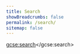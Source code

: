```yaml
---
title: Search
showBreadcrumbs: false
permalink: /search/
sitemap: false
---
```


<script>
  (function() {
    var cx = '012207443753150490891:q1utef7ddrk';
    var gcse = document.createElement('script');
    gcse.type = 'text/javascript';
    gcse.async = true;
    gcse.src = (document.location.protocol == 'https:' ? 'https:' : 'http:') +
        '//cse.google.com/cse.js?cx=' + cx;
    var s = document.getElementsByTagName('script')[0];
    s.parentNode.insertBefore(gcse, s);
  })();
</script>
<gcse:search></gcse:search>

<style type="text/css">

table table {
    background: transparent;
}

table>thead>tr>th, table>thead>tr>td, table>tbody>tr>th, table>tbody>tr>td, table>tfoot>tr>th, table>tfoot>tr>td {
  padding: 0;
  border: none;
}

.cse .gsc-control-cse, .gsc-control-cse {
  padding: 0;
}

.gsc-table-result, .gsc-thumbnail-inside, .gsc-url-top {
  padding-left: 0;
  padding-right: 0;
}

.gsc-control-cse, .gsc-control-cse .gsc-table-result {
    margin-bottom: .5em;
}

.gsc-selected-option-container {
  min-width: 85px;
}

.gsc-input-box {
  height: 32px;
}

.gsst_a {
  padding-top: 7px;
}

.gsc-search-box .gsc-input>input:focus,
.gsc-input-box-focus {
  box-shadow: none;
}

.cse .gsc-search-button input.gsc-search-button-v2, input.gsc-search-button-v2 {
  width: 43px;
  height: 31px;
  padding: 9px 15px;
}

</style>
